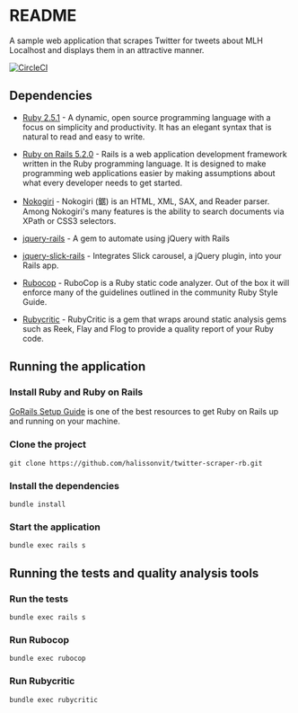 # README

A sample web application that scrapes Twitter for tweets about MLH Localhost and displays them in an attractive manner.

[![CircleCI](https://circleci.com/gh/halissonvit/twitter-scraper-rb.svg?style=svg)](https://circleci.com/gh/halissonvit/twitter-scraper-rb)

## Dependencies

* [Ruby 2.5.1](https://www.ruby-lang.org/en/) - A dynamic, open source programming language with a focus on simplicity and productivity. It has an elegant syntax that is natural to read and easy to write.

* [Ruby on Rails 5.2.0](https://rubyonrails.org/) - Rails is a web application development framework written in the Ruby programming language. It is designed to make programming web applications easier by making assumptions about what every developer needs to get started.

* [Nokogiri](https://www.nokogiri.org/) - Nokogiri (鋸) is an HTML, XML, SAX, and Reader parser. Among Nokogiri's many features is the ability to search documents via XPath or CSS3 selectors.

* [jquery-rails](https://github.com/rails/jquery-rails) - A gem to automate using jQuery with Rails

* [jquery-slick-rails](https://github.com/bodrovis/jquery-slick-rails) - Integrates Slick carousel, a jQuery plugin, into your Rails app.

* [Rubocop](http://batsov.com/rubocop/) - RuboCop is a Ruby static code analyzer. Out of the box it will enforce many of the guidelines outlined in the community Ruby Style Guide.

* [Rubycritic](https://github.com/whitesmith/rubycritic) - RubyCritic is a gem that wraps around static analysis gems such as Reek, Flay and Flog to provide a quality report of your Ruby code.

## Running the application

### Install Ruby and Ruby on Rails

[GoRails Setup Guide](https://gorails.com/setup/) is one of the best resources to get Ruby on Rails up and running on your machine.

### Clone the project

`git clone https://github.com/halissonvit/twitter-scraper-rb.git`

### Install the dependencies

`bundle install`

### Start the application

`bundle exec rails s`

## Running the tests and quality analysis tools

### Run the tests

`bundle exec rails s`

### Run Rubocop

`bundle exec rubocop`

### Run Rubycritic

`bundle exec rubycritic`